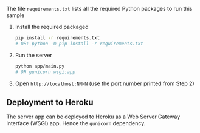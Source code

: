 The file `requirements.txt` lists all the required Python packages to run this sample

1. Install the required packaged

   ```bash
   pip install -r requirements.txt
   # OR: python -m pip install -r requirements.txt
   ```

2. Run the server

   ```bash
   python app/main.py
   # OR gunicorn wsgi:app
   ```

3. Open `http://localhost:NNNN` (use the port number printed from Step 2)

## Deployment to Heroku

The server app can be deployed to Heroku as a Web Server Gateway Interface (WSGI) app.
Hence the `gunicorn` dependency.
